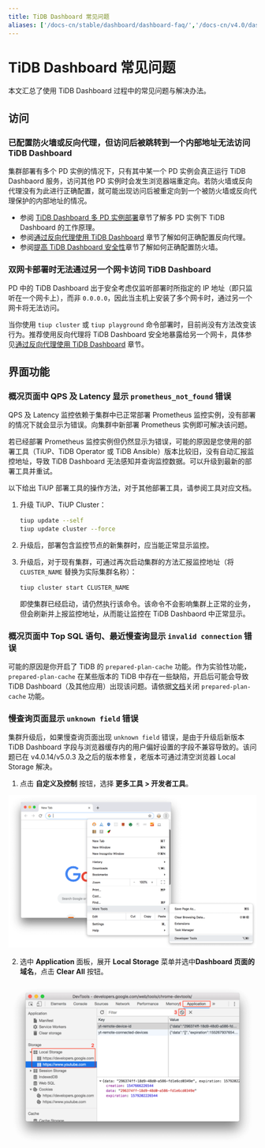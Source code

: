 ```yaml
---
title: TiDB Dashboard 常见问题
aliases: ['/docs-cn/stable/dashboard/dashboard-faq/','/docs-cn/v4.0/dashboard/dashboard-faq/']
---
```


# TiDB Dashboard 常见问题

本文汇总了使用 TiDB Dashboard 过程中的常见问题与解决办法。

## 访问

### 已配置防火墙或反向代理，但访问后被跳转到一个内部地址无法访问 TiDB Dashboard

集群部署有多个 PD 实例的情况下，只有其中某一个 PD 实例会真正运行 TiDB Dashbaord 服务，访问其他 PD 实例时会发生浏览器端重定向。若防火墙或反向代理没有为此进行正确配置，就可能出现访问后被重定向到一个被防火墙或反向代理保护的内部地址的情况。

- 参阅 [TiDB Dashboard 多 PD 实例部署](/dashboard/dashboard-ops-deploy.md#多-pd-实例部署)章节了解多 PD 实例下 TiDB Dashboard 的工作原理。
- 参阅[通过反向代理使用 TiDB Dashboard](/dashboard/dashboard-ops-reverse-proxy.md) 章节了解如何正确配置反向代理。
- 参阅[提高 TiDB Dashboard 安全性](/dashboard/dashboard-ops-security.md)章节了解如何正确配置防火墙。

### 双网卡部署时无法通过另一个网卡访问 TiDB Dashboard

PD 中的 TiDB Dashboard 出于安全考虑仅监听部署时所指定的 IP 地址（即只监听在一个网卡上），而非 `0.0.0.0`，因此当主机上安装了多个网卡时，通过另一个网卡将无法访问。

当你使用 `tiup cluster` 或 `tiup playground` 命令部署时，目前尚没有方法改变该行为。推荐使用反向代理将 TiDB Dashboard 安全地暴露给另一个网卡，具体参见[通过反向代理使用 TiDB Dashboard](/dashboard/dashboard-ops-reverse-proxy.md) 章节。

## 界面功能

### 概况页面中 QPS 及 Latency 显示 `prometheus_not_found` 错误

QPS 及 Latency 监控依赖于集群中已正常部署 Prometheus 监控实例，没有部署的情况下就会显示为错误。向集群中新部署 Prometheus 实例即可解决该问题。

若已经部署 Prometheus 监控实例但仍然显示为错误，可能的原因是您使用的部署工具（TiUP、TiDB Operator 或 TiDB Ansible）版本比较旧，没有自动汇报监控地址，导致 TiDB Dashboard 无法感知并查询监控数据。可以升级到最新的部署工具并重试。

以下给出 TiUP 部署工具的操作方法，对于其他部署工具，请参阅工具对应文档。

1. 升级 TiUP、TiUP Cluster：

   ```bash
   tiup update --self
   tiup update cluster --force
   ```

2. 升级后，部署包含监控节点的新集群时，应当能正常显示监控。

3. 升级后，对于现有集群，可通过再次启动集群的方法汇报监控地址（将 `CLUSTER_NAME` 替换为实际集群名称）：

   ```bash
   tiup cluster start CLUSTER_NAME
   ```

   即使集群已经启动，请仍然执行该命令。该命令不会影响集群上正常的业务，但会刷新并上报监控地址，从而能让监控在 TiDB Dashbaord 中正常显示。

### 概况页面中 Top SQL 语句、最近慢查询显示 `invalid connection` 错误

可能的原因是你开启了 TiDB 的 `prepared-plan-cache` 功能。作为实验性功能，`prepared-plan-cache` 在某些版本的 TiDB 中存在一些缺陷，开启后可能会导致 TiDB Dashboard（及其他应用）出现该问题。请依据[文档](/tidb-configuration-file.md#prepared-plan-cache)关闭 `prepared-plan-cache` 功能。

### 慢查询页面显示 `unknown field` 错误

集群升级后，如果慢查询页面出现 `unknown field` 错误，是由于升级后新版本 TiDB Dashboard 字段与浏览器缓存内的用户偏好设置的字段不兼容导致的。该问题已在 v4.0.14/v5.0.3 及之后的版本修复，老版本可通过清空浏览器 Local Storage 解决。
1. 点击 **自定义及控制** 按钮，选择 **更多工具 > 开发者工具**。

![打开开发者工具](/media/dashboard/dashboard-faq-devtools.png)

2. 选中 **Application** 面板，展开 **Local Storage** 菜单并选中**Dashboard 页面的域名**，点击 **Clear All** 按钮。

![清理 Local Storage](/media/dashboard/dashboard-faq-devtools-application.png)
